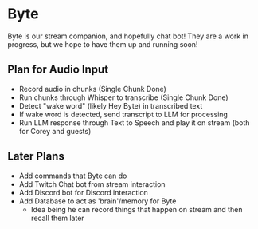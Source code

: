 # Byte

Byte is our stream companion, and hopefully chat bot!
They are a work in progress, but we hope to have them up and running soon!

## Plan for Audio Input

- Record audio in chunks (Single Chunk Done)
- Run chunks through Whisper to transcribe (Single Chunk Done)
- Detect "wake word" (likely Hey Byte) in transcribed text
- If wake word is detected, send transcript to LLM for processing
- Run LLM response through Text to Speech and play it on stream (both for Corey and guests)

## Later Plans

- Add commands that Byte can do
- Add Twitch Chat bot from stream interaction
- Add Discord bot for Discord interaction
- Add Database to act as 'brain'/memory for Byte
  - Idea being he can record things that happen on stream and then recall them later
